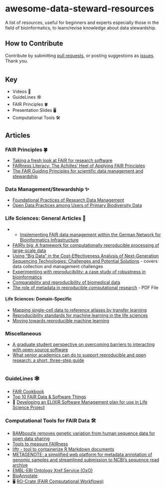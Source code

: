 # awesome-data-steward-resources
A list of resources, useful for beginners and experts especially those in the field of bioinformatics, to learn/revise knowledge about data stewardship.

## How to Contribute
Contribute by submitting [pull requests](https://github.com/Nazeeefa/awesome-data-steward-resources/pulls), or posting suggestions as [issues](https://github.com/Nazeeefa/awesome-data-steward-resources/issues). Thank you.

#

## Key

- Videos 🎥 
- GuideLines 🕸
- FAIR Principles 🍀
- Presentation Slides 🖥
- Computational Tools 🛠

## Articles

### FAIR Principles 🍀

- [Taking a fresh look at FAIR for research software](https://doi.org/10.1016/j.patter.2021.100222)
- [FAIRness Literacy: The Achilles’ Heel of Applying FAIR Principles](https://datascience.codata.org/articles/10.5334/dsj-2020-032/)
- [The FAIR Guiding Principles for scientific data management and stewardship](https://www.nature.com/articles/sdata201618)

### Data Management/Stewardship ✨

- [Foundational Practices of Research Data Management](https://riojournal.com/article/56508/)
- [Open Data Practices among Users of Primary Biodiversity Data](https://academic.oup.com/bioscience/advance-article/doi/10.1093/biosci/biab072/6348370)

### Life Sciences: General Articles 🧬

- - [Implementing FAIR data management within the German Network for Bioinformatics Infrastructure](https://academic.oup.com/bib/advance-article/doi/10.1093/bib/bbab010/6135008)
- [FAIRly big: A framework for computationally reproducible processing of large-scale data](https://www.biorxiv.org/content/10.1101/2021.10.12.464122v1)
- [Using “Big Data” in the Cost-Effectiveness Analysis of Next-Generation Sequencing Technologies: Challenges and Potential Solutions](https://www.valueinhealthjournal.com/article/S1098-3015(18)32265-4/fulltext) - covers data collection and management challenges
- [Experimenting with reproducibility: a case study of robustness in bioinformatics](https://academic.oup.com/gigascience/article/7/7/giy077/5046609)
- [Comparability and reproducibility of biomedical data ](https://academic.oup.com/bib/article/14/4/391/192999)
- [The role of metadata in reproducible computational research](https://www.cell.com/patterns/pdf/S2666-3899(21)00170-7.pdf) - PDF File

#### Life Sciences: Domain-Specific

- [Mapping single-cell data to reference atlases by transfer learning](https://www.nature.com/articles/s41587-021-01001-7)
- [Reproducibility standards for machine learning in the life sciences](https://www.nature.com/articles/s41592-021-01256-7)
- [Moving towards reproducible machine learning](https://www.nature.com/articles/s43588-021-00152-6)

### Miscellaneous

- [A graduate student perspective on overcoming barriers to interacting with open-source software](https://www.facetsjournal.com/doi/10.1139/facets-2019-0020)
- [What senior academics can do to support reproducible and open research: a short, three-step guide](https://psyarxiv.com/jyfr7)

#

### GuideLines 🕸

- [FAIR Cookbook](https://fairplus.github.io/the-fair-cookbook/content/home.html)
- [Top 10 FAIR Data & Software Things](https://librarycarpentry.org/Top-10-FAIR/)
- 🎥 [Developing an ELIXIR Software Management plan for use in Life Science Project](https://elixir-europe.org/events/webinar-software-management-plans)

### Computational Tools for FAIR Data 🛠

- [BAMboozle removes genetic variation from human sequence data for open data sharing](https://www.nature.com/articles/s41467-021-26152-8)
- [Tools to measure FAIRness](https://fairassist.org/#!/)
- [liftr - tool to containerize R Markdown documents](https://liftr.me/)
- [METAGENOTE: a simplified web platform for metadata annotation of genomic samples and streamlined submission to NCBI’s sequence read archive](https://bmcbioinformatics.biomedcentral.com/articles/10.1186/s12859-020-03694-0)
- [EMBL-EBI Ontology Xref Service (OxO)](https://www.ebi.ac.uk/spot/oxo/)
- [BioAnnotate](https://github.com/ababaian/BioAnnotate)
- 🖥 [RO-Crate (FAIR Computational Workflows)](https://zenodo.org/record/4011999)
